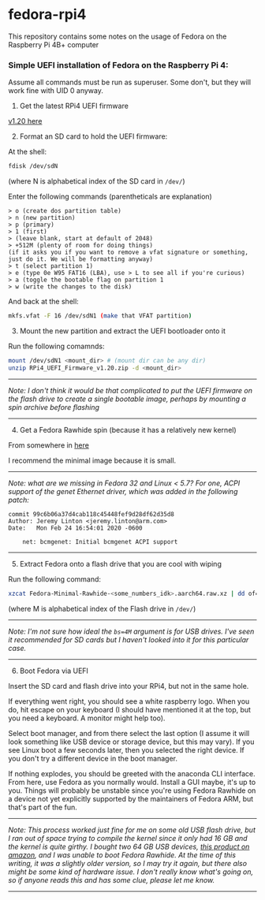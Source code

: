 # fedora-rpi4

This repository contains some notes on the usage of Fedora
on the Raspberry Pi 4B+ computer

### Simple UEFI installation of Fedora on the Raspberry Pi 4:

Assume all commands must be run as superuser. Some don't,
but they will work fine with UID 0 anyway.

1. Get the latest RPi4 UEFI firmware

[v1.20 here](https://github.com/pftf/RPi4/releases/tag/v1.20)

2. Format an SD card to hold the UEFI firmware:

At the shell:
```bash
fdisk /dev/sdN
```
(where N is alphabetical index of the SD card in `/dev/`)

Enter the following commands (parentheticals are explanation)
```
> o (create dos partition table)
> n (new partition)
> p (primary)
> 1 (first)
> (leave blank, start at default of 2048)
> +512M (plenty of room for doing things)
(if it asks you if you want to remove a vfat signature or something, just do it. We will be formatting anyway)
> t (select partition 1)
> e (type 0e W95 FAT16 (LBA), use > L to see all if you're curious)
> a (toggle the bootable flag on partition 1
> w (write the changes to the disk)
```

And back at the shell:
```bash
mkfs.vfat -F 16 /dev/sdN1 (make that VFAT partition)
```

3. Mount the new partition and extract the UEFI bootloader onto it

Run the following comamnds:
```bash
mount /dev/sdN1 <mount_dir> # (mount dir can be any dir)
unzip RPi4_UEFI_Firmware_v1.20.zip -d <mount_dir>
```

---
*Note: I don't think it would be that complicated to put the UEFI
firmware on the flash drive to create a single bootable image,
perhaps by mounting a spin archive before flashing*

---

4. Get a Fedora Rawhide spin (because it has a relatively new kernel)

From somewhere in [here](https://kojipkgs.fedoraproject.org/compose/rawhide)

I recommend the minimal image because it is small.

---
*Note: what are we missing in Fedora 32 and Linux < 5.7?
For one, ACPI support of the genet Ethernet driver,
which was added in the following patch:*

```git
commit 99c6b06a37d4cab118c45448fef9d28df62d35d8
Author: Jeremy Linton <jeremy.linton@arm.com>
Date:   Mon Feb 24 16:54:01 2020 -0600

    net: bcmgenet: Initial bcmgenet ACPI support
```
---

5. Extract Fedora onto a flash drive that you are cool with wiping

Run the following command:
```bash
xzcat Fedora-Minimal-Rawhide-<some_numbers_idk>.aarch64.raw.xz | dd of=/dev/sdM status=progress bs=4M
```

(where M is alphabetical index of the Flash drive in `/dev/`)

---
*Note: I'm not sure how ideal the `bs=4M` argument is for USB drives.
I've seen it recommended for SD cards but I haven't looked into it
for this particular case.*

---

6. Boot Fedora via UEFI

Insert the SD card and flash drive into your RPi4, but not in the same hole.

If everything went right, you should see a white raspberry logo.
When you do, hit escape on your keyboard (I should have mentioned it at the top,
but you need a keyboard. A monitor might help too).

Select boot manager, and from there select the last option
(I assume it will look something like USB device or storage device,
but this may vary).
If you see Linux boot a few seconds later, then you selected the right device.
If you don't try a different device in the boot manager.

If nothing explodes, you should be greeted with the anaconda CLI interface.
From here, use Fedora as you normally would. Install a GUI maybe, it's up to you.
Things will probably be unstable since you're using Fedora Rawhide
on a device not yet explicitly supported by the maintainers of Fedora ARM,
but that's part of the fun.

---
*Note: This process worked just fine for me on some old USB flash drive,
but I ran out of space trying to compile the kernel since it only had 16 GB
and the kernel is quite girthy. I bought two 64 GB USB devices,
[this product on amazon](https://www.amazon.com/gp/product/B07PV8KZ3T/ref=ppx_yo_dt_b_asin_title_o00_s00?ie=UTF8&psc=1),
and I was unable to boot Fedora Rawhide. At the time of this writing,
it was a slightly older version, so I may try it again, but there also
might be some kind of hardware issue. I don't really know what's going on,
so if anyone reads this and has some clue, please let me know.*

---
